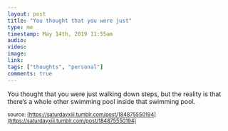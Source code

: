 ```yaml
---
layout: post
title: "You thought that you were just"
type: me
timestamp: May 14th, 2019 11:55am
audio: 
video: 
image: 
link: 
tags: ["thoughts", "personal"]
comments: true
---
```

You thought that you were just walking down steps, but the reality is that there’s a whole other swimming pool inside that swimming pool.

<small>source: [https://saturdayxiii.tumblr.com/post/184875550194](https://saturdayxiii.tumblr.com/post/184875550194)</small>
